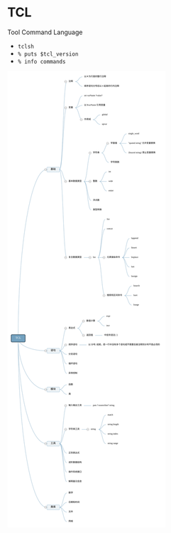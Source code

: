 # TCL

Tool Command Language

- `tclsh`
- `% puts $tcl_version`
- `% info commands`

![TCL 编程语言导图](general.svg)
